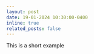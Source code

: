 ```yaml
---
layout: post
date: 19-01-2024 10:30:00-0400
inline: true
related_posts: false
---
```


This is a short example
